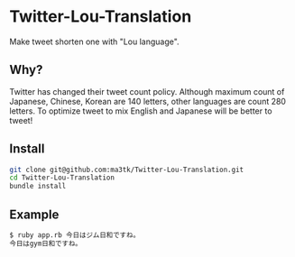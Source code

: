 # Twitter-Lou-Translation
Make tweet shorten one with "Lou language".

## Why?
Twitter has changed their tweet count policy. Although maximum count of Japanese, Chinese, Korean are 140 letters, 
other languages are count 280 letters. To optimize tweet to mix English and Japanese will be better to tweet!

## Install
```bash
git clone git@github.com:ma3tk/Twitter-Lou-Translation.git
cd Twitter-Lou-Translation
bundle install
```

## Example 

```bash
$ ruby app.rb 今日はジム日和ですね。
今日はgym日和ですね。
```